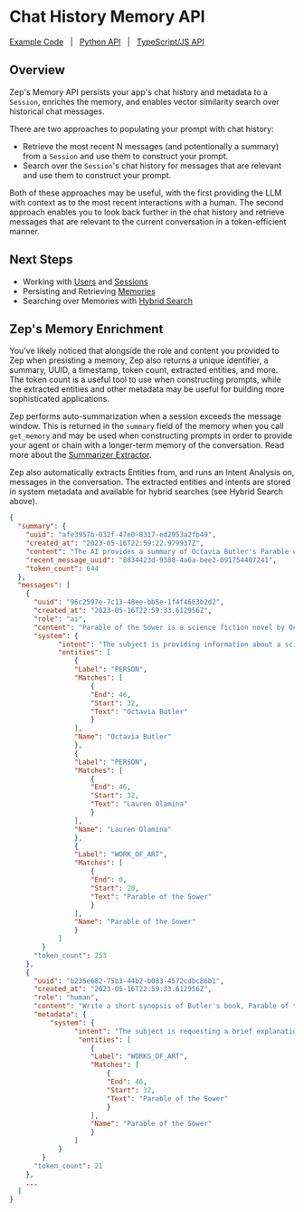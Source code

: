 # Chat History Memory API

[Example Code](examples.md) &nbsp; | &nbsp; [Python API](https://getzep.github.io/zep-python/zep_client/) &nbsp; | &nbsp; [TypeScript/JS API](https://getzep.github.io/zep-js/)


## Overview

Zep's Memory API persists your app's chat history and metadata to a `Session`, enriches the memory, and enables vector similarity search over historical chat messages. 

There are two approaches to populating your prompt with chat history:

- Retrieve the most recent N messages (and potentionally a summary) from a `Session` and use them to construct your prompt.
- Search over the `Session`'s chat history for messages that are relevant and use them to construct your prompt.

Both of these approaches may be useful, with the first providing the LLM with context as to the most recent interactions with a human. The second approach enables you to look back further in the chat history and retrieve messages that are relevant to the current conversation in a token-efficient manner.


## Next Steps

- Working with [Users](users.md) and [Sessions](sessions.md)
- Persisting and Retrieving [Memories](memories.md)
- Searching over Memories with [Hybrid Search](search.md)


## Zep's Memory Enrichment

You've likely noticed that alongside the role and content you provided to Zep when presisting a memory, Zep also returns a unique identifier, a summary, UUID, a timestamp, token count, extracted entities, and more. The token count is a useful tool to use when constructing prompts, while the extracted entities and other metadata may be useful for building more sophisticated applications.

Zep performs auto-summarization when a session exceeds the message window. This is returned in the `summary` field of the memory when you call `get_memory` and may be used when constructing prompts in order to provide your agent or chain with a longer-term memory of the conversation. Read more about the [Summarizer Extractor](extractors.md/#summarizer-extractor).

Zep also automatically extracts Entities from, and runs an Intent Analysis on, messages in the conversation. The extracted entities and intents are stored in system metadata and available for hybrid searches (see Hybrid Search above).

```json title="Output:"
{
  "summary": {
    "uuid": "afe3957b-032f-47e0-8317-ed2953a2fb49",
    "created_at": "2023-05-16T22:59:22.979937Z",
    "content": "The AI provides a summary of Octavia Butler's Parable of the Sower, detailing the story of Lauren Olamina in a dystopian future. When the human asks for recommendations for other women sci-fi writers, the AI suggests Ursula K. Le Guin and Joanna Russ. The human follows up by asking about Butler's awards, and the AI lists the Hugo Award, Nebula Award, and MacArthur Fellowship. They also discuss Butler's contemporaries, the FX adaptation of Kindred, and Butler's background as an American science fiction author.",
    "recent_message_uuid": "8834423d-9388-4a6a-bee2-091754407241",
    "token_count": 644
  },
  "messages": [
    {
      "uuid": "96c2597e-7c13-48ee-bb5e-1f4f4663b2d2",
      "created_at": "2023-05-16T22:59:33.612956Z",
      "role": "ai",
      "content": "Parable of the Sower is a science fiction novel by Octavia Butler, published in 1993. It follows the story of Lauren Olamina, a young woman living in a dystopian future where society has collapsed due to environmental disasters, poverty, and violence.",
      "system": {
            "intent": "The subject is providing information about a science fiction novel called \"Parable of the Sower\" by Octavia Butler, including a brief summary of its plot and setting.",
            "entities": [
                {
                "Label": "PERSON",
                "Matches": [
                    {
                    "End": 46,
                    "Start": 32,
                    "Text": "Octavia Butler"
                    }
                ],
                "Name": "Octavia Butler"
                },
                {
                "Label": "PERSON",
                "Matches": [
                    {
                    "End": 46,
                    "Start": 32,
                    "Text": "Lauren Olamina"
                    }
                ],
                "Name": "Lauren Olamina"
                },
                {
                "Label": "WORK_OF_ART",
                "Matches": [
                    {
                    "End": 0,
                    "Start": 20,
                    "Text": "Parable of the Sower"
                    }
                ],
                "Name": "Parable of the Sower"
                }
            ]
        }
      "token_count": 253
    },
    {
      "uuid": "b235e682-75b3-44b2-b083-4572cdbc86b1",
      "created_at": "2023-05-16T22:59:33.612956Z",
      "role": "human",
      "content": "Write a short synopsis of Butler's book, Parable of the Sower. What is it about?",
      "metadata": {
          "system": {
                "intent": "The subject is requesting a brief explanation or summary of Octavia Butler's book, \"Parable of the Sower.\"",
                 "entities": [
                    {
                    "Label": "WORKS_OF_ART",
                    "Matches": [
                        {
                        "End": 46,
                        "Start": 32,
                        "Text": "Parable of the Sower"
                        }
                    ],
                    "Name": "Parable of the Sower"
                    }
                ]
            }
        }
      "token_count": 21
    },
    ...
  ]
}
```


